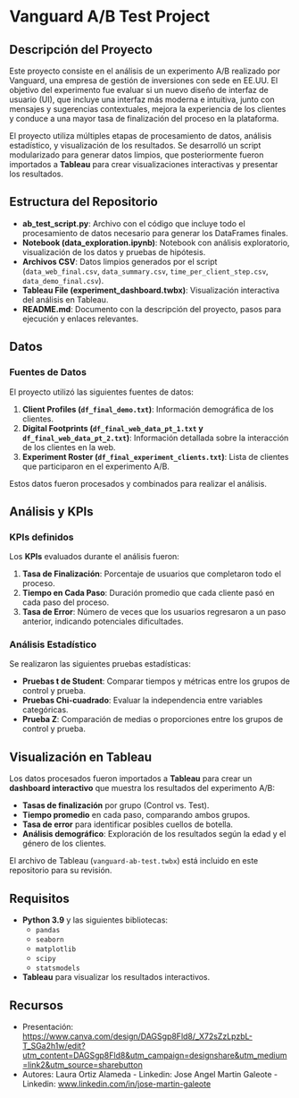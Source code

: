 # Vanguard A/B Test Project

## Descripción del Proyecto

Este proyecto consiste en el análisis de un experimento A/B realizado por Vanguard, una empresa de gestión de inversiones con sede en EE.UU. El objetivo del experimento fue evaluar si un nuevo diseño de interfaz de usuario (UI), que incluye una interfaz más moderna e intuitiva, junto con mensajes y sugerencias contextuales, mejora la experiencia de los clientes y conduce a una mayor tasa de finalización del proceso en la plataforma.

El proyecto utiliza múltiples etapas de procesamiento de datos, análisis estadístico, y visualización de los resultados. Se desarrolló un script modularizado para generar datos limpios, que posteriormente fueron importados a **Tableau** para crear visualizaciones interactivas y presentar los resultados.

## Estructura del Repositorio

- **ab_test_script.py**: Archivo con el código que incluye todo el procesamiento de datos necesario para generar los DataFrames finales.
- **Notebook (data_exploration.ipynb)**: Notebook con análisis exploratorio, visualización de los datos y pruebas de hipótesis.
- **Archivos CSV**: Datos limpios generados por el script (`data_web_final.csv`, `data_summary.csv`, `time_per_client_step.csv`, `data_demo_final.csv`).
- **Tableau File (experiment_dashboard.twbx)**: Visualización interactiva del análisis en Tableau.
- **README.md**: Documento con la descripción del proyecto, pasos para ejecución y enlaces relevantes.

## Datos

### Fuentes de Datos
El proyecto utilizó las siguientes fuentes de datos:
1. **Client Profiles (`df_final_demo.txt`)**: Información demográfica de los clientes.
2. **Digital Footprints (`df_final_web_data_pt_1.txt` y `df_final_web_data_pt_2.txt`)**: Información detallada sobre la interacción de los clientes en la web.
3. **Experiment Roster (`df_final_experiment_clients.txt`)**: Lista de clientes que participaron en el experimento A/B.

Estos datos fueron procesados y combinados para realizar el análisis.

## Análisis y KPIs

### KPIs definidos
Los **KPIs** evaluados durante el análisis fueron:
1. **Tasa de Finalización**: Porcentaje de usuarios que completaron todo el proceso.
2. **Tiempo en Cada Paso**: Duración promedio que cada cliente pasó en cada paso del proceso.
3. **Tasa de Error**: Número de veces que los usuarios regresaron a un paso anterior, indicando potenciales dificultades.

### Análisis Estadístico
Se realizaron las siguientes pruebas estadísticas:
- **Pruebas t de Student**: Comparar tiempos y métricas entre los grupos de control y prueba.
- **Pruebas Chi-cuadrado**: Evaluar la independencia entre variables categóricas.
- **Prueba Z**: Comparación de medias o proporciones entre los grupos de control y prueba.

## Visualización en Tableau

Los datos procesados fueron importados a **Tableau** para crear un **dashboard interactivo** que muestra los resultados del experimento A/B:
- **Tasas de finalización** por grupo (Control vs. Test).
- **Tiempo promedio** en cada paso, comparando ambos grupos.
- **Tasa de error** para identificar posibles cuellos de botella.
- **Análisis demográfico**: Exploración de los resultados según la edad y el género de los clientes.

El archivo de Tableau (`vanguard-ab-test.twbx`) está incluido en este repositorio para su revisión.


## Requisitos
- **Python 3.9** y las siguientes bibliotecas:
  - `pandas`
  - `seaborn`
  - `matplotlib`
  - `scipy`
  - `statsmodels`
- **Tableau** para visualizar los resultados interactivos.

## Recursos
- Presentación: https://www.canva.com/design/DAGSgp8Fld8/_X72sZzLpzbL-T_SGa2h1w/edit?utm_content=DAGSgp8Fld8&utm_campaign=designshare&utm_medium=link2&utm_source=sharebutton
- Autores:
Laura Ortiz Alameda - Linkedin:
Jose Angel Martin Galeote - Linkedin: www.linkedin.com/in/jose-martin-galeote



 
